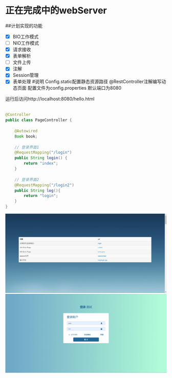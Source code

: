 # 正在完成中的webServer

##计划实现的功能
- [x] BIO工作模式
- [ ] NIO工作模式
- [x] 请求接收
- [x] 表单解析
- [ ] 文件上传
- [x] 注解
- [x] Session管理
- [x] 表单处理
#说明
Config.static配置静态资源路径
@RestController注解编写动态页面
配置文件为config.properties
默认端口为8080

运行后访问http://localhost:8080/hello.html
```java

@Controller
public class PageController {

    @Autowired
    Book book;

    // 登录界面1
    @RequestMapping("/login")
    public String login() {
        return "index";
    }

    // 登录界面2
    @RequestMapping("/login2")
    public String log(){
        return "login";
    }
}

```
![demo](/img/page1.png)
![demo](/img/page2.png)
